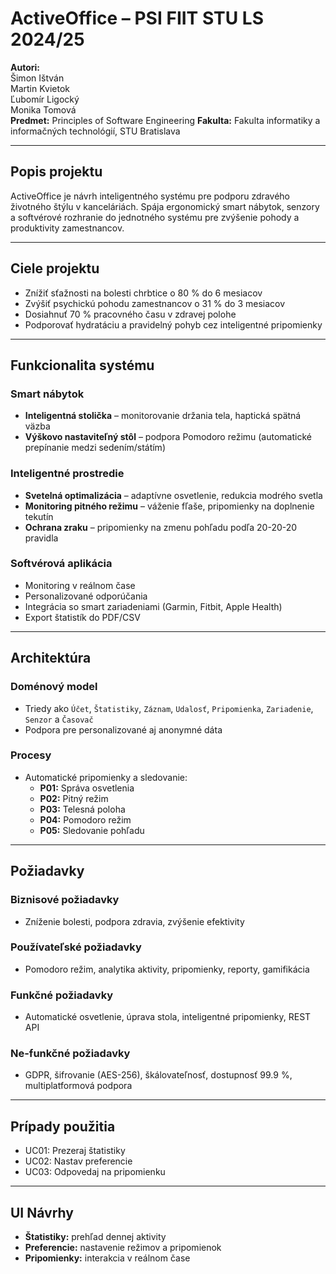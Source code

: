 # ActiveOffice – PSI FIIT STU LS 2024/25

**Autori:**  
Šimon Ištván  
Martin Kvietok  
Ľubomír Ligocký  
Monika Tomová  
**Predmet:** Principles of Software Engineering 
**Fakulta:** Fakulta informatiky a informačných technológií, STU Bratislava  

---

## Popis projektu

ActiveOffice je návrh inteligentného systému pre podporu zdravého životného štýlu v kanceláriách. Spája ergonomický smart nábytok, senzory a softvérové rozhranie do jednotného systému pre zvýšenie pohody a produktivity zamestnancov. 

---

## Ciele projektu

- Znížiť sťažnosti na bolesti chrbtice o 80 % do 6 mesiacov  
- Zvýšiť psychickú pohodu zamestnancov o 31 % do 3 mesiacov  
- Dosiahnuť 70 % pracovného času v zdravej polohe  
- Podporovať hydratáciu a pravidelný pohyb cez inteligentné pripomienky

---

## Funkcionalita systému

### Smart nábytok
- **Inteligentná stolička** – monitorovanie držania tela, haptická spätná väzba
- **Výškovo nastaviteľný stôl** – podpora Pomodoro režimu (automatické prepínanie medzi sedením/státím)

### Inteligentné prostredie
- **Svetelná optimalizácia** – adaptívne osvetlenie, redukcia modrého svetla
- **Monitoring pitného režimu** – váženie fľaše, pripomienky na doplnenie tekutín
- **Ochrana zraku** – pripomienky na zmenu pohľadu podľa 20-20-20 pravidla

### Softvérová aplikácia
- Monitoring v reálnom čase
- Personalizované odporúčania
- Integrácia so smart zariadeniami (Garmin, Fitbit, Apple Health)
- Export štatistík do PDF/CSV

---

## Architektúra

### Doménový model
- Triedy ako `Účet`, `Štatistiky`, `Záznam`, `Udalosť`, `Pripomienka`, `Zariadenie`, `Senzor` a `Časovač`
- Podpora pre personalizované aj anonymné dáta

### Procesy
- Automatické pripomienky a sledovanie:
  - **P01:** Správa osvetlenia
  - **P02:** Pitný režim
  - **P03:** Telesná poloha
  - **P04:** Pomodoro režim
  - **P05:** Sledovanie pohľadu

---

## Požiadavky

### Biznisové požiadavky
- Zníženie bolesti, podpora zdravia, zvýšenie efektivity

### Používateľské požiadavky
- Pomodoro režim, analytika aktivity, pripomienky, reporty, gamifikácia

### Funkčné požiadavky
- Automatické osvetlenie, úprava stola, inteligentné pripomienky, REST API

### Ne-funkčné požiadavky
- GDPR, šifrovanie (AES-256), škálovateľnosť, dostupnosť 99.9 %, multiplatformová podpora

---

## Prípady použitia

- UC01: Prezeraj štatistiky  
- UC02: Nastav preferencie  
- UC03: Odpovedaj na pripomienku

---

## UI Návrhy

- **Štatistiky:** prehľad dennej aktivity  
- **Preferencie:** nastavenie režimov a pripomienok  
- **Pripomienky:** interakcia v reálnom čase  
